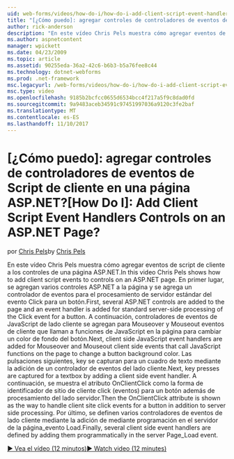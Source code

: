 ```yaml
---
uid: web-forms/videos/how-do-i/how-do-i-add-client-script-event-handlers-controls-on-an-aspnet-page
title: "[¿Cómo puedo]: agregar controles de controladores de eventos de Script de cliente en una página ASP.NET? | Microsoft Docs"
author: rick-anderson
description: "En este vídeo Chris Pels muestra cómo agregar eventos de script de cliente a los controles de una página ASP.NET. En primer lugar, se agregan varios controles ASP.NET a la página y una e..."
ms.author: aspnetcontent
manager: wpickett
ms.date: 04/23/2009
ms.topic: article
ms.assetid: 90255eda-36a2-42c6-b6b3-b5a76fee8c44
ms.technology: dotnet-webforms
ms.prod: .net-framework
msc.legacyurl: /web-forms/videos/how-do-i/how-do-i-add-client-script-event-handlers-controls-on-an-aspnet-page
msc.type: video
ms.openlocfilehash: 9185b2bcfcc0655d6534bcc4f217a5f9c8dad0fd
ms.sourcegitcommit: 9a9483aceb34591c97451997036a9120c3fe2baf
ms.translationtype: MT
ms.contentlocale: es-ES
ms.lasthandoff: 11/10/2017
---
```

<a name="how-do-i-add-client-script-event-handlers-controls-on-an-aspnet-page"></a><span data-ttu-id="9944e-105">[¿Cómo puedo]: agregar controles de controladores de eventos de Script de cliente en una página ASP.NET?</span><span class="sxs-lookup"><span data-stu-id="9944e-105">[How Do I]: Add Client Script Event Handlers Controls on an ASP.NET Page?</span></span>
====================
<span data-ttu-id="9944e-106">por [Chris Pels](https://twitter.com/chrispels)</span><span class="sxs-lookup"><span data-stu-id="9944e-106">by [Chris Pels](https://twitter.com/chrispels)</span></span>

<span data-ttu-id="9944e-107">En este vídeo Chris Pels muestra cómo agregar eventos de script de cliente a los controles de una página ASP.NET.</span><span class="sxs-lookup"><span data-stu-id="9944e-107">In this video Chris Pels shows how to add client script events to controls on an ASP.NET page.</span></span> <span data-ttu-id="9944e-108">En primer lugar, se agregan varios controles ASP.NET a la página y se agrega un controlador de eventos para el procesamiento de servidor estándar del evento Click para un botón.</span><span class="sxs-lookup"><span data-stu-id="9944e-108">First, several ASP.NET controls are added to the page and an event handler is added for standard server-side processing of the Click event for a button.</span></span> <span data-ttu-id="9944e-109">A continuación, controladores de eventos de JavaScript de lado cliente se agregan para Mouseover y Mouseout eventos de cliente que llaman a funciones de JavaScript en la página para cambiar un color de fondo del botón.</span><span class="sxs-lookup"><span data-stu-id="9944e-109">Next, client side JavaScript event handlers are added for Mouseover and Mouseout client side events that call JavaScript functions on the page to change a button background color.</span></span> <span data-ttu-id="9944e-110">Las pulsaciones siguientes, key se capturan para un cuadro de texto mediante la adición de un controlador de eventos del lado cliente.</span><span class="sxs-lookup"><span data-stu-id="9944e-110">Next, key presses are captured for a textbox by adding a client side event handler.</span></span> <span data-ttu-id="9944e-111">A continuación, se muestra el atributo OnClientClick como la forma de identificador de sitio de cliente click (eventos) para un botón además de procesamiento del lado servidor.</span><span class="sxs-lookup"><span data-stu-id="9944e-111">Then the OnClientClick attribute is shown as the way to handle client site click events for a button in addition to server side processing.</span></span> <span data-ttu-id="9944e-112">Por último, se definen varios controladores de eventos de lado cliente mediante la adición de mediante programación en el servidor de la página\_evento Load.</span><span class="sxs-lookup"><span data-stu-id="9944e-112">Finally, several client side event handlers are defined by adding them programmatically in the server Page\_Load event.</span></span>

[<span data-ttu-id="9944e-113">&#9654; Vea el vídeo (12 minutos)</span><span class="sxs-lookup"><span data-stu-id="9944e-113">&#9654; Watch video (12 minutes)</span></span>](https://channel9.msdn.com/Blogs/ASP-NET-Site-Videos/how-do-i-add-client-script-event-handlers-controls-on-an-aspnet-page)
